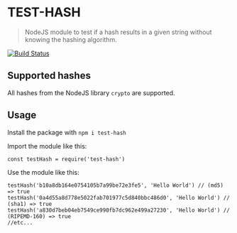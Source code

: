 
# TEST-HASH  
>NodeJS module to test if a hash results in a given string without knowing the hashing algorithm.  

[![Build Status](https://travis-ci.com/MarvinJWendt/node-test-hash.svg?branch=master)](https://travis-ci.com/MarvinJWendt/node-test-hash)
  
## Supported hashes  
All hashes from the NodeJS library `crypto` are supported.  
  
## Usage  
  
Install the package with `npm i test-hash`  
  
Import the module like this:  
  
    const testHash = require('test-hash')  

Use the module like this:  
  
    testHash('b10a8db164e0754105b7a99be72e3fe5', 'Hello World') // (md5) => true 
    testHash('0a4d55a8d778e5022fab701977c5d840bbc486d0', 'Hello World') // (sha1) => true 
    testHash('a830d7beb04eb7549ce990fb7dc962e499a27230', 'Hello World') // (RIPEMD-160) => true 
    //etc...